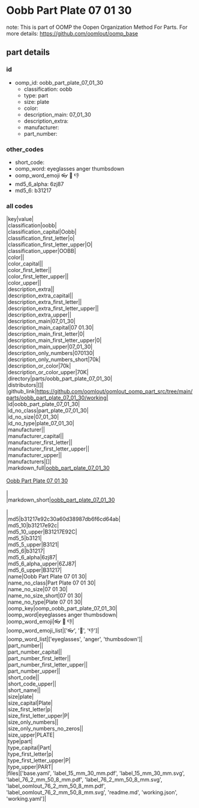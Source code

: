 # Oobb Part Plate 07 01 30  

note: This is part of OOMP the Oopen Organization Method For Parts. For more details: https://github.com/oomlout/oomp_base

##  part details





### id
* oomp_id: oobb_part_plate_07_01_30
  * classification: oobb
  * type: part
  * size: plate
  * color: 
  * description_main: 07_01_30
  * description_extra: 
  * manufacturer: 
  * part_number: 

### other_codes
* short_code: 
* oomp_word: eyeglasses anger thumbsdown
* oomp_word_emoji :eyeglasses: :anger: :thumbsdown:
* md5_6_alpha: 6zj87
* md5_6: b31217

### all codes 
|key|value|  
|classification|oobb|  
|classification_capital|Oobb|  
|classification_first_letter|o|  
|classification_first_letter_upper|O|  
|classification_upper|OOBB|  
|color||  
|color_capital||  
|color_first_letter||  
|color_first_letter_upper||  
|color_upper||  
|description_extra||  
|description_extra_capital||  
|description_extra_first_letter||  
|description_extra_first_letter_upper||  
|description_extra_upper||  
|description_main|07_01_30|  
|description_main_capital|07 01.30|  
|description_main_first_letter|0|  
|description_main_first_letter_upper|0|  
|description_main_upper|07_01_30|  
|description_only_numbers|070130|  
|description_only_numbers_short|70k|  
|description_or_color|70k|  
|description_or_color_upper|70K|  
|directory|parts/oobb_part_plate_07_01_30|  
|distributors|[]|  
|github_link|https://github.com/oomlout/oomlout_oomp_part_src/tree/main/parts/oobb_part_plate_07_01_30/working|  
|id|oobb_part_plate_07_01_30|  
|id_no_class|part_plate_07_01_30|  
|id_no_size|07_01_30|  
|id_no_type|plate_07_01_30|  
|manufacturer||  
|manufacturer_capital||  
|manufacturer_first_letter||  
|manufacturer_first_letter_upper||  
|manufacturer_upper||  
|manufacturers|[]|  
|markdown_full|[oobb_part_plate_07_01_30](https://github.com/oomlout/oomlout_oomp_part_src/tree/main/parts/oobb_part_plate_07_01_30/working)<br>[](https://github.com/oomlout/oomlout_oomp_part_src/tree/main/parts/oobb_part_plate_07_01_30/working)<br>[Oobb Part Plate 07 01 30](https://github.com/oomlout/oomlout_oomp_part_src/tree/main/parts/oobb_part_plate_07_01_30/working)<br><br>|  
|markdown_short|[oobb_part_plate_07_01_30](https://github.com/oomlout/oomlout_oomp_part_src/tree/main/parts/oobb_part_plate_07_01_30/working)<br><br>|  
|md5|b31217e92c30a60d38987db6f6cd64ab|  
|md5_10|b31217e92c|  
|md5_10_upper|B31217E92C|  
|md5_5|b3121|  
|md5_5_upper|B3121|  
|md5_6|b31217|  
|md5_6_alpha|6zj87|  
|md5_6_alpha_upper|6ZJ87|  
|md5_6_upper|B31217|  
|name|Oobb Part Plate 07 01 30|  
|name_no_class|Part Plate 07 01 30|  
|name_no_size|07 01 30|  
|name_no_size_short|07 01 30|  
|name_no_type|Plate 07 01 30|  
|oomp_key|oomp_oobb_part_plate_07_01_30|  
|oomp_word|eyeglasses anger thumbsdown|  
|oomp_word_emoji|:eyeglasses: :anger: :thumbsdown:|  
|oomp_word_emoji_list|[':eyeglasses:', ':anger:', ':thumbsdown:']|  
|oomp_word_list|['eyeglasses', 'anger', 'thumbsdown']|  
|part_number||  
|part_number_capital||  
|part_number_first_letter||  
|part_number_first_letter_upper||  
|part_number_upper||  
|short_code||  
|short_code_upper||  
|short_name||  
|size|plate|  
|size_capital|Plate|  
|size_first_letter|p|  
|size_first_letter_upper|P|  
|size_only_numbers||  
|size_only_numbers_no_zeros||  
|size_upper|PLATE|  
|type|part|  
|type_capital|Part|  
|type_first_letter|p|  
|type_first_letter_upper|P|  
|type_upper|PART|  
|files|['base.yaml', 'label_15_mm_30_mm.pdf', 'label_15_mm_30_mm.svg', 'label_76_2_mm_50_8_mm.pdf', 'label_76_2_mm_50_8_mm.svg', 'label_oomlout_76_2_mm_50_8_mm.pdf', 'label_oomlout_76_2_mm_50_8_mm.svg', 'readme.md', 'working.json', 'working.yaml']|  
